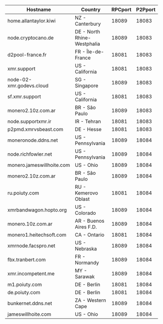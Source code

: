 Hostname | Country | RPCport | P2Pport
--- | --- | --- | ---
home.allantaylor.kiwi | NZ - Canterbury | 18089 | 18083
node.cryptocano.de | DE - North Rhine-Westphalia | 18089 | 18083
d2pool-france.fr | FR - Île-de-France | 18081 | 18083
xmr.support | US - California | 18081 | 18083
node-02-xmr.godevs.cloud | SG - Singapore | 18089 | 18083
sf.xmr.support | US - California | 18081 | 18083
monero2.10z.com.ar | BR - São Paulo | 18089 | 18083
node.supportxmr.ir | IR - Tehran | 18081 | 18083
p2pmd.xmrvsbeast.com | DE - Hesse | 18081 | 18083
moneronode.ddns.net | US - Pennsylvania | 18089 | 18084
node.richfowler.net | US - Pennsylvania | 18089 | 18084
monero.jameswillhoite.com | US - Ohio | 18089 | 18084
monero2.10z.com.ar | BR - São Paulo | 18089 | 18084
ru.poiuty.com | RU - Kemerovo Oblast | 18081 | 18084
xmrbandwagon.hopto.org | US - Colorado | 18089 | 18084
monero.10z.com.ar | AR - Buenos Aires F.D. | 18089 | 18084
monero1.heitechsoft.com | CA - Ontario | 18081 | 18084
xmrnode.facspro.net | US - Nebraska | 18089 | 18084
fbx.tranbert.com | FR - Normandy | 18089 | 18084
xmr.incompetent.me | MY - Sarawak | 18089 | 18084
m1.poiuty.com | DE - Berlin | 18081 | 18084
de.poiuty.com | DE - Berlin | 18081 | 18084
bunkernet.ddns.net | ZA - Western Cape | 18089 | 18084
jameswillhoite.com | US - Ohio | 18089 | 18084
